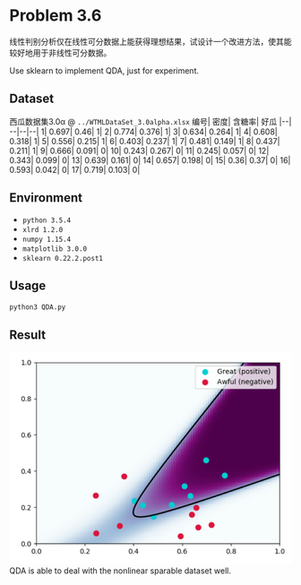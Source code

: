 # Problem 3.6
线性判别分析仅在线性可分数据上能获得理想结果，试设计一个改进方法，使其能较好地用于非线性可分数据。  
  
Use sklearn to implement QDA, just for experiment.

## Dataset
西瓜数据集3.0α @ `../WTMLDataSet_3.0alpha.xlsx`
编号|	密度|	含糖率|	好瓜
|--| --|--|--|
1|	0.697|	0.46|	1|
2|	0.774|	0.376|	1|
3|	0.634|	0.264|	1|
4|	0.608|	0.318|	1|
5|	0.556|	0.215|	1|
6|	0.403|	0.237|	1|
7|	0.481|	0.149|	1|
8|	0.437|	0.211|	1|
9|	0.666|	0.091|	0|
10|	0.243|	0.267|	0|
11|	0.245|	0.057|	0|
12|	0.343|	0.099|	0|
13|	0.639|	0.161|	0|
14|	0.657|	0.198|	0|
15|	0.36|	0.37|	0|
16|	0.593|	0.042|	0|
17|	0.719|	0.103|	0|

## Environment
- `python 3.5.4`  
- `xlrd 1.2.0`  
- `numpy 1.15.4`
- `matplotlib 3.0.0`
- `sklearn 0.22.2.post1`

## Usage
```Shell
python3 QDA.py
```

## Result
![image](./output.png)
QDA is able to deal with the nonlinear sparable dataset well.